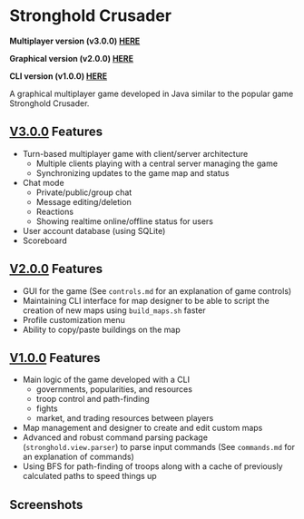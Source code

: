 # Stronghold Crusader

**Multiplayer version (v3.0.0) [HERE](https://github.com/sinamhdv/stronghold-crusader/tree/network)**

**Graphical version (v2.0.0) [HERE](https://github.com/sinamhdv/stronghold-crusader/tree/main)**

**CLI version (v1.0.0) [HERE](https://github.com/sinamhdv/stronghold-crusader/tree/cli)**

A graphical multiplayer game developed in Java similar to the popular game Stronghold Crusader.

## [V3.0.0](https://github.com/sinamhdv/stronghold-crusader/tree/network) Features
- Turn-based multiplayer game with client/server architecture
	- Multiple clients playing with a central server managing the game
	- Synchronizing updates to the game map and status
- Chat mode
	- Private/public/group chat
	- Message editing/deletion
	- Reactions
	- Showing realtime online/offline status for users
- User account database (using SQLite)
- Scoreboard

## [V2.0.0](https://github.com/sinamhdv/stronghold-crusader/tree/main) Features
- GUI for the game (See `controls.md` for an explanation of game controls)
- Maintaining CLI interface for map designer to be able to script the creation of new maps using `build_maps.sh` faster
- Profile customization menu
- Ability to copy/paste buildings on the map

## [V1.0.0](https://github.com/sinamhdv/stronghold-crusader/tree/cli) Features
- Main logic of the game developed with a CLI
	- governments, popularities, and resources
	- troop control and path-finding
	- fights
	- market, and trading resources between players
- Map management and designer to create and edit custom maps
- Advanced and robust command parsing package (`stronghold.view.parser`) to parse input commands (See `commands.md` for an explanation of commands)
- Using BFS for path-finding of troops along with a cache of previously calculated paths to speed things up

## Screenshots
